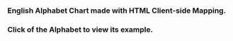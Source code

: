 ### English Alphabet Chart made with HTML Client-side Mapping.
### Click of the Alphabet to view its example.
